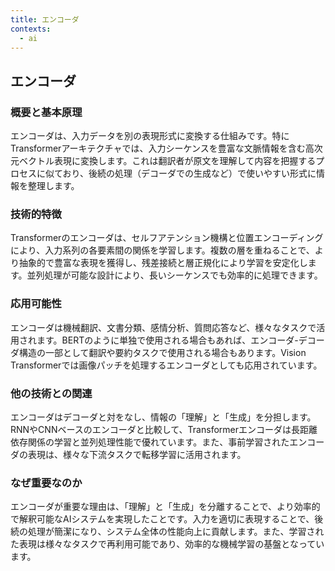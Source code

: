 ```yaml
---
title: エンコーダ
contexts:
  - ai
---
```


## エンコーダ

<Context name="ai">

### 概要と基本原理
エンコーダは、入力データを別の表現形式に変換する仕組みです。特にTransformerアーキテクチャでは、入力シーケンスを豊富な文脈情報を含む高次元ベクトル表現に変換します。これは翻訳者が原文を理解して内容を把握するプロセスに似ており、後続の処理（デコーダでの生成など）で使いやすい形式に情報を整理します。

### 技術的特徴
Transformerのエンコーダは、セルフアテンション機構と位置エンコーディングにより、入力系列の各要素間の関係を学習します。複数の層を重ねることで、より抽象的で豊富な表現を獲得し、残差接続と層正規化により学習を安定化します。並列処理が可能な設計により、長いシーケンスでも効率的に処理できます。

### 応用可能性
エンコーダは機械翻訳、文書分類、感情分析、質問応答など、様々なタスクで活用されます。BERTのように単独で使用される場合もあれば、エンコーダ-デコーダ構造の一部として翻訳や要約タスクで使用される場合もあります。Vision Transformerでは画像パッチを処理するエンコーダとしても応用されています。

### 他の技術との関連
エンコーダはデコーダと対をなし、情報の「理解」と「生成」を分担します。RNNやCNNベースのエンコーダと比較して、Transformerエンコーダは長距離依存関係の学習と並列処理性能で優れています。また、事前学習されたエンコーダの表現は、様々な下流タスクで転移学習に活用されます。

### なぜ重要なのか
エンコーダが重要な理由は、「理解」と「生成」を分離することで、より効率的で解釈可能なAIシステムを実現したことです。入力を適切に表現することで、後続の処理が簡潔になり、システム全体の性能向上に貢献します。また、学習された表現は様々なタスクで再利用可能であり、効率的な機械学習の基盤となっています。

</Context>

